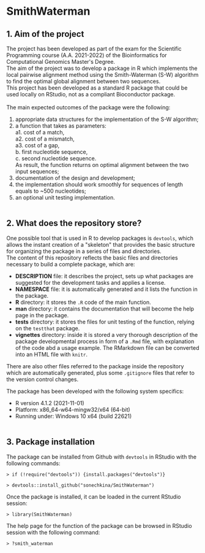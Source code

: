 # SmithWaterman

## 1. Aim of the project

The project has been developed as part of the exam for the Scientific Programming course (A.A. 2021-2022) of the Bioinformatics for Computational Genomics Master's Degree. <br>
The aim of the project was to develop a package in R which implements the local pairwise alignment method using the Smith-Waterman (S-W) algorithm to find the optimal global alignment between two sequences.<br>
This project has been developed as a standard R package that could be used locally on RStudio, not as a compliant Bioconductor package. <br><br>
The main expected outcomes of the package were the following:
1. appropriate data structures for the implementation of the S-W algorithm;
2. a function that takes as parameters: <br>
    a1. cost of a match, <br>
    a2. cost of a mismatch, <br> 
    a3. cost of a gap, <br>
    b. first nucleotide sequence, <br>
    c. second nucleotide sequence. <br>
    As result, the function returns on optimal alignment between the two input sequences; <br>
3. documentation of the design and development;
4. the implementation should work smoothly for sequences of length equals to ~500 nucleotides;
5. an optional unit testing implementation. <br><br>

## 2. What does the repository store?

One possible tool that is used in R to develop packages is `devtools`, which allows the instant creation of a "skeleton" that provides the basic structure for organizing the package in a series of files and directories. <br>
The content of this repository reflects the basic files and directories necessary to build a complete package, which are:
- **DESCRIPTION** file: it describes the project, sets up what packages are suggested for the development tasks and applies a license.
- **NAMESPACE** file: it is automatically generated and it lists the function in the package.
- **R** directory: it stores the `.R` code of the main function.
- **man** directory: it contains the documentation that will become the help page in the package.
- **tests** directory: it stores the files for unit testing of the function, relying on the `testthat` package.
- **vignettes** directory: inside it is stored a very thorough description of the package developmental process in form of a `.Rmd` file, with explanation of the code abd a usage example. The RMarkdown file can be converted into an HTML file with `knitr`.<br>

There are also other files referred to the package inside the repository which are automatically generated, plus some `.gitignore` files that refer to the version control changes.<br>

The package has been developed with the following system specifics:
- R version 4.1.2 (2021-11-01)
- Platform: x86_64-w64-mingw32/x64 (64-bit)
- Running under: Windows 10 x64 (build 22621)<br><br>

## 3. Package installation
The package can be installed from Github with `devtools` in RStudio with the following commands:

```
> if (!require("devtools")) {install.packages("devtools")}

> devtools::install_github("sonechkina/SmithWaterman")
```

Once the package is installed, it can be loaded in the current RStudio session:

```
> library(SmithWaterman)
```

The help page for the function of the package can be browsed in RStudio session with the following command:

```
> ?smith_waterman
```
